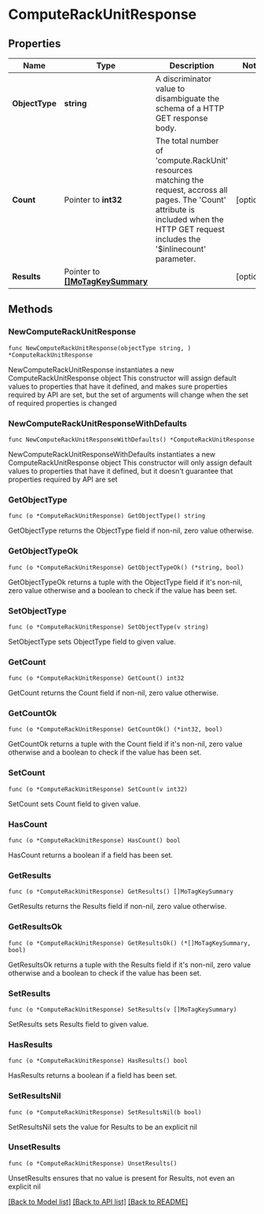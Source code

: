 # ComputeRackUnitResponse

## Properties

Name | Type | Description | Notes
------------ | ------------- | ------------- | -------------
**ObjectType** | **string** | A discriminator value to disambiguate the schema of a HTTP GET response body. | 
**Count** | Pointer to **int32** | The total number of &#39;compute.RackUnit&#39; resources matching the request, accross all pages. The &#39;Count&#39; attribute is included when the HTTP GET request includes the &#39;$inlinecount&#39; parameter. | [optional] 
**Results** | Pointer to [**[]MoTagKeySummary**](MoTagKeySummary.md) |  | [optional] 

## Methods

### NewComputeRackUnitResponse

`func NewComputeRackUnitResponse(objectType string, ) *ComputeRackUnitResponse`

NewComputeRackUnitResponse instantiates a new ComputeRackUnitResponse object
This constructor will assign default values to properties that have it defined,
and makes sure properties required by API are set, but the set of arguments
will change when the set of required properties is changed

### NewComputeRackUnitResponseWithDefaults

`func NewComputeRackUnitResponseWithDefaults() *ComputeRackUnitResponse`

NewComputeRackUnitResponseWithDefaults instantiates a new ComputeRackUnitResponse object
This constructor will only assign default values to properties that have it defined,
but it doesn't guarantee that properties required by API are set

### GetObjectType

`func (o *ComputeRackUnitResponse) GetObjectType() string`

GetObjectType returns the ObjectType field if non-nil, zero value otherwise.

### GetObjectTypeOk

`func (o *ComputeRackUnitResponse) GetObjectTypeOk() (*string, bool)`

GetObjectTypeOk returns a tuple with the ObjectType field if it's non-nil, zero value otherwise
and a boolean to check if the value has been set.

### SetObjectType

`func (o *ComputeRackUnitResponse) SetObjectType(v string)`

SetObjectType sets ObjectType field to given value.


### GetCount

`func (o *ComputeRackUnitResponse) GetCount() int32`

GetCount returns the Count field if non-nil, zero value otherwise.

### GetCountOk

`func (o *ComputeRackUnitResponse) GetCountOk() (*int32, bool)`

GetCountOk returns a tuple with the Count field if it's non-nil, zero value otherwise
and a boolean to check if the value has been set.

### SetCount

`func (o *ComputeRackUnitResponse) SetCount(v int32)`

SetCount sets Count field to given value.

### HasCount

`func (o *ComputeRackUnitResponse) HasCount() bool`

HasCount returns a boolean if a field has been set.

### GetResults

`func (o *ComputeRackUnitResponse) GetResults() []MoTagKeySummary`

GetResults returns the Results field if non-nil, zero value otherwise.

### GetResultsOk

`func (o *ComputeRackUnitResponse) GetResultsOk() (*[]MoTagKeySummary, bool)`

GetResultsOk returns a tuple with the Results field if it's non-nil, zero value otherwise
and a boolean to check if the value has been set.

### SetResults

`func (o *ComputeRackUnitResponse) SetResults(v []MoTagKeySummary)`

SetResults sets Results field to given value.

### HasResults

`func (o *ComputeRackUnitResponse) HasResults() bool`

HasResults returns a boolean if a field has been set.

### SetResultsNil

`func (o *ComputeRackUnitResponse) SetResultsNil(b bool)`

 SetResultsNil sets the value for Results to be an explicit nil

### UnsetResults
`func (o *ComputeRackUnitResponse) UnsetResults()`

UnsetResults ensures that no value is present for Results, not even an explicit nil

[[Back to Model list]](../README.md#documentation-for-models) [[Back to API list]](../README.md#documentation-for-api-endpoints) [[Back to README]](../README.md)


